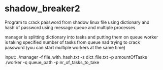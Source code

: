 # shadow_breaker2
Program to crack password from shadow linux file using dictionary and hash of password using message queue and multiple processes

manager is splitting dictionary into tasks and putting them on queue
worker is taking specified number of tasks from queue nad trying to crack password (you can start multiple workers at the same time)

input:
./manager -f file_with_hash.txt -s dict_file.txt -p amountOfTasks \
./worker -q queue_path -p nr_of_tasks_to_take
